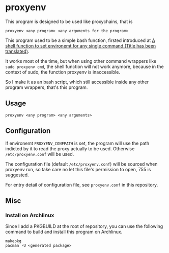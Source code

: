 # proxyenv

This program is designed to be used like proxychains, that is

`proxyenv <any program> <any arguments for the program>`

This program used to be a simple bash function, firsted introduced
at [A shell function to set environemt for any single command (Title has been translated)](https://blog.leafee98.com/posts/%E4%B8%BA%E5%8D%95%E4%B8%80%E5%91%BD%E4%BB%A4%E8%AE%BE%E7%BD%AE%E4%BB%A3%E7%90%86%E7%8E%AF%E5%A2%83%E5%8F%98%E9%87%8F%E7%9A%84%E7%BB%88%E7%AB%AF%E5%87%BD%E6%95%B0/).

It works most of the time, but when using other command wrappers like `sudo proxyenv cmd`,
the shell function will not work anymore, because in the context of sudo, the function
proxyenv is inaccessible.

So I make it as an bash script, which still accessible inside any other program wrappers,
that's this program.

## Usage

```
proxyenv <any program> <any arguments>
```

## Configuration

If environemt `PROXYENV_CONFPATH` is set, the program will use the path indicted by it to
read the proxy actually to be used. Otherwise `/etc/proxyenv.conf` will be used.

The configuration file (default `/etc/proxyenv.conf`) will be sourced when proxyenv run,
so take care no let this file's permission to open, 755 is suggested.

For entry detail of configuration file, see `proxyenv.conf` in this repository.

## Misc

### Install on Archlinux

Since I add a PKGBUILD at the root of repository, you can use the following command
to build and install this program on Archlinux.

```
makepkg
pacman -U <generated package>
```
